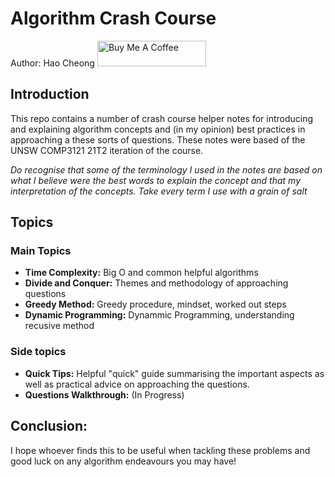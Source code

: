 # Algorithm Crash Course

Author: Hao Cheong
<a href="https://www.buymeacoffee.com/haocheong5" target="_blank"><img src="https://cdn.buymeacoffee.com/buttons/default-orange.png" alt="Buy Me A Coffee" height="41" width="174"></a>

## Introduction

This repo contains a number of crash course helper notes for introducing and explaining algorithm concepts and (in my opinion) best practices in approaching a these sorts of questions. These notes were based of the UNSW COMP3121 21T2 iteration of the course.

*Do recognise that some of the terminology I used in the notes are based on what I believe were the best words to explain the concept and that my interpretation of the concepts. Take every term I use with a grain of salt*

## Topics 
### Main Topics
- **Time Complexity:** Big O and common helpful algorithms
- **Divide and Conquer:** Themes and methodology of approaching questions
- **Greedy Method:** Greedy procedure, mindset, worked out steps
- **Dynamic Programming:** Dynammic Programming, understanding recusive method

### Side topics
- **Quick Tips:** Helpful "quick" guide summarising the important aspects as well as practical advice on approaching the questions.
- **Questions Walkthrough:** (In Progress)

## Conclusion:
I hope whoever finds this to be useful when tackling these problems and good luck on any algorithm endeavours you may have!
